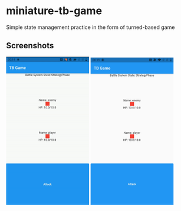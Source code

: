 # miniature-tb-game
Simple state management practice in the form of turned-based game

## Screenshots
<p>
  <img src="https://github.com/Ashhas/miniature-tb-game/blob/main/screenshots/miniature_tb_game.gif" width="225">
  <img src="https://github.com/Ashhas/miniature-tb-game/blob/main/screenshots/Screenshot_20211021-001920.jpg" width="225"> 
 </p>
